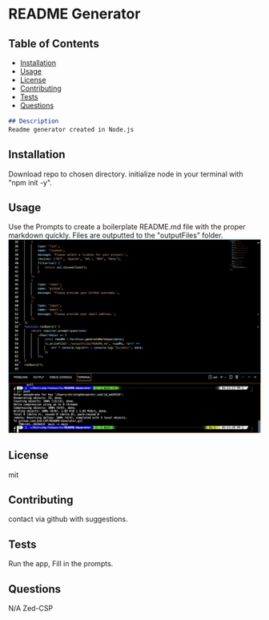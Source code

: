 
# README Generator

## Table of Contents
   * [Installation](#installation)
   * [Usage](#usage)
   * [License](#license)
   * [Contributing](#contributing)
   * [Tests](#tests)
   * [Questions](#questions)

```md
## Description
Readme generator created in Node.js
```
## Installation
Download repo to chosen directory. initialize node in your terminal with "npm init -y". 
        
## Usage
Use the Prompts to create a boilerplate README.md file with the proper markdown quickly. Files are outputted to the "outputFiles" folder.
![Preview of the application in action](./assets/images/Screenshot.png)
        
 ## License
 mit
        
 ## Contributing
 contact via github with suggestions.
        
 ## Tests
 Run the app, Fill in the prompts.
        
 ## Questions
        
 N/A
 Zed-CSP
        
 ```
